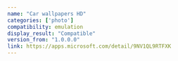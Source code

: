```yaml
---
name: "Car wallpapers HD"
categories: ['photo']
compatibility: emulation
display_result: "Compatible"
version_from: "1.0.0.0"
link: https://apps.microsoft.com/detail/9NV1QL9RTFXK
---
```

